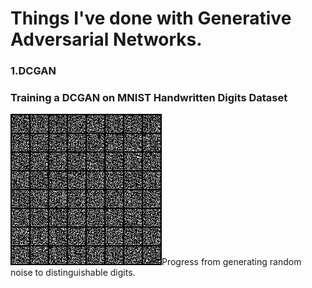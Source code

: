 <h1> Things I've done with Generative Adversarial Networks.</h1>

<h3>1.DCGAN</h3>
<h3>Training a DCGAN on MNIST Handwritten Digits Dataset</h3>

<img src="dcgan_mnist.gif" alt="here">Progress from generating random noise to distinguishable digits.</img>
